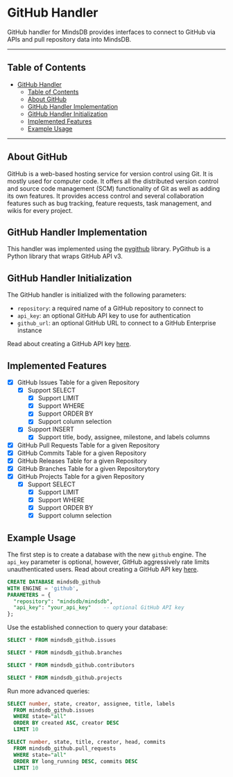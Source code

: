 # GitHub Handler

GitHub handler for MindsDB provides interfaces to connect to GitHub via APIs and pull repository data into MindsDB.

---

## Table of Contents

- [GitHub Handler](#github-handler)
  - [Table of Contents](#table-of-contents)
  - [About GitHub](#about-github)
  - [GitHub Handler Implementation](#github-handler-implementation)
  - [GitHub Handler Initialization](#github-handler-initialization)
  - [Implemented Features](#implemented-features)
  - [Example Usage](#example-usage)

---

## About GitHub

GitHub is a web-based hosting service for version control using Git. It is mostly used for computer code.
It offers all the distributed version control and source code management (SCM) functionality
of Git as well as adding its own features. It provides access control and several collaboration
features such as bug tracking, feature requests, task management, and wikis for every project.

## GitHub Handler Implementation

This handler was implemented using the [pygithub](https://github.com/PyGithub/PyGithub) library.
PyGithub is a Python library that wraps GitHub API v3.

## GitHub Handler Initialization

The GitHub handler is initialized with the following parameters:

- `repository`: a required name of a GitHub repository to connect to
- `api_key`: an optional GitHub API key to use for authentication
- `github_url`: an optional GitHub URL to connect to a GitHub Enterprise instance

Read about creating a GitHub API key [here](https://docs.github.com/en/github/authenticating-to-github/creating-a-personal-access-token).

## Implemented Features

- [x] GitHub Issues Table for a given Repository
  - [x] Support SELECT
    - [x] Support LIMIT
    - [x] Support WHERE
    - [x] Support ORDER BY
    - [x] Support column selection
  - [x] Support INSERT
    - [x] Support title, body, assignee, milestone, and labels columns
- [x] GitHub Pull Requests Table for a given Repository
- [x] GitHub Commits Table for a given Repository
- [x] GitHub Releases Table for a given Repository
- [x] GitHub Branches Table for a given Repositorytory
- [x] GitHub Projects Table for a given Repository
  - [x] Support SELECT
    - [x] Support LIMIT
    - [x] Support WHERE
    - [x] Support ORDER BY
    - [x] Support column selection

## Example Usage

The first step is to create a database with the new `github` engine. The `api_key` parameter is optional,
however, GitHub aggressively rate limits unauthenticated users. Read about creating a GitHub API key [here](https://docs.github.com/en/github/authenticating-to-github/creating-a-personal-access-token).

~~~~sql
CREATE DATABASE mindsdb_github
WITH ENGINE = 'github',
PARAMETERS = {
  "repository": "mindsdb/mindsdb",
  "api_key": "your_api_key"    -- optional GitHub API key
};
~~~~

Use the established connection to query your database:

~~~~sql
SELECT * FROM mindsdb_github.issues
~~~~

~~~~sql
SELECT * FROM mindsdb_github.branches
~~~~

~~~~sql
SELECT * FROM mindsdb_github.contributors
~~~~

~~~~sql
SELECT * FROM mindsdb_github.projects
~~~~

Run more advanced queries:

~~~~sql
SELECT number, state, creator, assignee, title, labels
  FROM mindsdb_github.issues
  WHERE state="all"
  ORDER BY created ASC, creator DESC
  LIMIT 10
~~~~

~~~~sql
SELECT number, state, title, creator, head, commits
  FROM mindsdb_github.pull_requests
  WHERE state="all"
  ORDER BY long_running DESC, commits DESC
  LIMIT 10
~~~~


